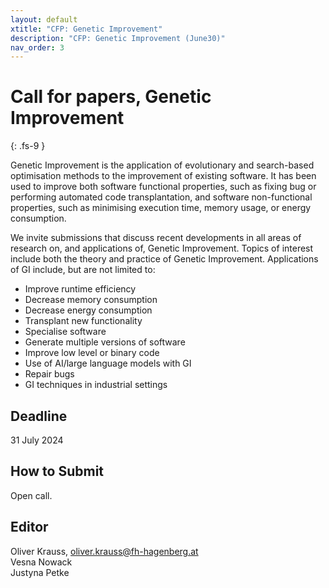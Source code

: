 ```yaml
---
layout: default
xtitle: "CFP: Genetic Improvement"
description: "CFP: Genetic Improvement (June30)"
nav_order: 3
---
```


# Call for papers, Genetic Improvement
{: .fs-9 }


Genetic Improvement is the application of evolutionary and search-based optimisation methods to the improvement of existing software. It has been used to improve both software functional properties, such as fixing bug or performing automated code transplantation, and software non-functional properties, such as minimising execution time, memory usage, or energy consumption.

We invite submissions that discuss recent developments in all areas of research on, and applications of, Genetic Improvement. 
Topics of interest include both the theory and practice of Genetic Improvement. Applications of GI include, but are not limited to:

- Improve runtime efficiency
- Decrease memory consumption
- Decrease energy consumption
- Transplant new functionality
- Specialise software
- Generate multiple versions of software
- Improve low level or binary code
- Use of AI/large language models with GI
- Repair bugs
- GI techniques in industrial settings


## Deadline

31 July 2024

## How to Submit

Open call.


## Editor

Oliver Krauss, oliver.krauss@fh-hagenberg.at     
Vesna Nowack      
Justyna Petke
